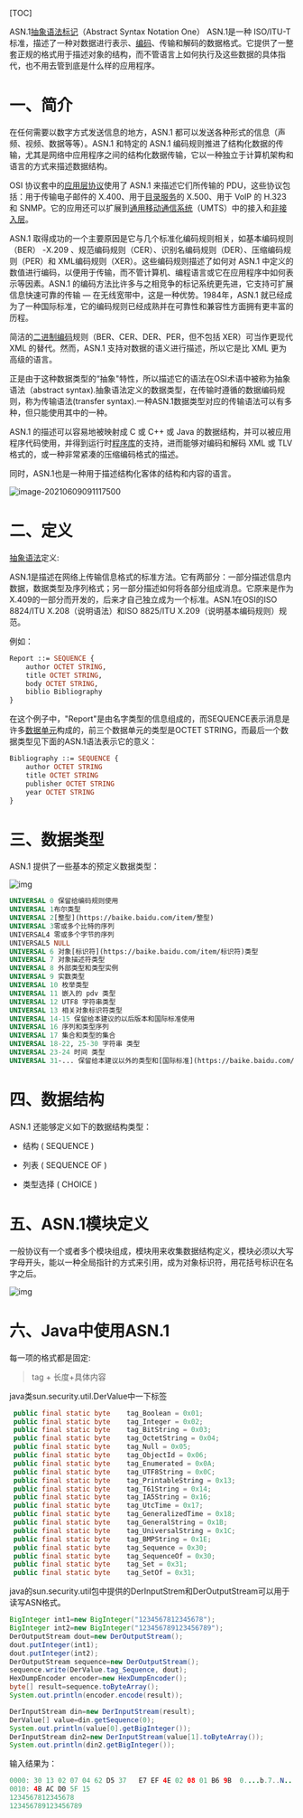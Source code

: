 [TOC]

ASN.1[抽象语法标记](https://baike.baidu.com/item/抽象语法标记/3024369)（Abstract Syntax Notation One） ASN.1是一种 ISO/ITU-T 标准，描述了一种对数据进行表示、[编码](https://baike.baidu.com/item/编码/80092)、传输和解码的数据格式。它提供了一整套正规的格式用于描述对象的结构，而不管语言上如何执行及这些数据的具体指代，也不用去管到底是什么样的应用程序。



# 一、简介

在任何需要以数字方式发送信息的地方，ASN.1  都可以发送各种形式的信息（声频、视频、数据等等）。ASN.1 和特定的 ASN.1  编码规则推进了结构化数据的传输，尤其是网络中应用程序之间的结构化数据传输，它以一种独立于计算机架构和语言的方式来描述数据结构。



OSI 协议套中的[应用层协议](https://baike.baidu.com/item/应用层协议/3668945)使用了 ASN.1 来描述它们所传输的 PDU，这些协议包括：用于传输电子邮件的 X.400、用于[目录服务](https://baike.baidu.com/item/目录服务)的 X.500、用于 VoIP 的 H.323 和 SNMP。它的应用还可以扩展到[通用移动通信系统](https://baike.baidu.com/item/通用移动通信系统)（UMTS）中的接入和[非接入层](https://baike.baidu.com/item/非接入层/5876110)。

ASN.1  取得成功的一个主要原因是它与几个标准化编码规则相关，如基本编码规则（BER） -X.209  、规范编码规则（CER）、识别名编码规则（DER）、压缩编码规则（PER）和 XML编码规则（XER）。这些编码规则描述了如何对 ASN.1  中定义的数值进行编码，以便用于传输，而不管计算机、编程语言或它在应用程序中如何表示等因素。ASN.1  的编码方法比许多与之相竞争的标记系统更先进，它支持可扩展信息快速可靠的传输 — 在无线宽带中，这是一种优势。1984年，ASN.1  就已经成为了一种国际标准，它的编码规则已经成熟并在可靠性和兼容性方面拥有更丰富的历程。

简洁的[二进制编码](https://baike.baidu.com/item/二进制编码/1758517)规则（BER、CER、DER、PER，但不包括 XER）可当作更现代 XML 的替代。然而，ASN.1 支持对数据的语义进行描述，所以它是比 XML 更为高级的语言。

正是由于这种数据类型的“抽象"特性，所以描述它的语法在OSI术语中被称为抽象语法（abstract syntax).抽象语法定义的数据类型，在传输时遵循的数据编码规则，称为传输语法(transfer  syntax).一种ASN.1数据类型对应的传输语法可以有多种，但只能使用其中的一种。

ASN.1 的描述可以容易地被映射成 C 或 C++ 或 Java 的数据结构，并可以被应用程序代码使用，并得到运行时[程序库](https://baike.baidu.com/item/程序库)的支持，进而能够对编码和解码 XML 或 TLV 格式的，或一种非常紧凑的压缩编码格式的描述。

同时，ASN.1也是一种用于描述结构化客体的结构和内容的语言。

![image-20210609091117500](https://gitee.com/AiShiYuShiJiePingXing/img/raw/master/img/image-20210609091117500.png)



# 二、定义

[抽象语法](https://baike.baidu.com/item/抽象语法)定义:

ASN.1是描述在网络上传输信息格式的标准方法。它有两部分：一部分描述信息内数据，数据类型及序列格式；另一部分描述如何将各部分组成消息。它原来是作为X.409的一部分而开发的，后来才自己独立成为一个标准。ASN.1在OSI的ISO 8824/ITU X.208（说明语法）和ISO 8825/ITU X.209（说明基本编码规则）规范。

例如：

```ASN.1
Report ::= SEQUENCE {
    author OCTET STRING,
    title OCTET STRING,
    body OCTET STRING,
    biblio Bibliography
}
```



在这个例子中，"Report"是由名字类型的信息组成的，而SEQUENCE表示消息是许多[数据单元](https://baike.baidu.com/item/数据单元)构成的，前三个数据单元的类型是OCTET STRING，而最后一个数据类型见下面的ASN.1语法表示它的意义：

```ASN.1
Bibliography ::= SEQUENCE {
    author OCTET STRING
    title OCTET STRING
    publisher OCTET STRING
    year OCTET STRING
}
```



# 三、数据类型

ASN.1 提供了一些基本的预定义数据类型：

![img](https://img-blog.csdn.net/2018022515255454)

```ASN.1
UNIVERSAL 0 保留给编码规则使用
UNIVERSAL 1布尔类型
UNIVERSAL 2[整型](https://baike.baidu.com/item/整型)
UNIVERSAL 3零或多个比特的序列
UNIVERSAL4 零或多个字节的序列
UNIVERSAL5 NULL
UNIVERSAL 6 对象[标识符](https://baike.baidu.com/item/标识符)类型
UNIVERSAL 7 对象描述符类型
UNIVERSAL 8 外部类型和类型实例
UNIVERSAL 9 实数类型
UNIVERSAL 10 枚举类型
UNIVERSAL 11 嵌入的 pdv 类型
UNIVERSAL 12 UTF8 字符串类型
UNIVERSAL 13 相关对象标识符类型
UNIVERSAL 14-15 保留给本建议的以后版本和国际标准使用
UNIVERSAL 16 序列和类型序列
UNIVERSAL 17 集合和类型的集合
UNIVERSAL 18-22, 25-30 字符串 类型
UNIVERSAL 23-24 时间 类型
UNIVERSAL 31-... 保留给本建议以外的类型和[国际标准](https://baike.baidu.com/item/国际标准)使用
```



# 四、数据结构

ASN.1 还能够定义如下的数据结构类型：

- 结构 ( SEQUENCE )

- 列表 ( SEQUENCE OF )

- 类型选择 ( CHOICE )



# 五、ASN.1模块定义

一般协议有一个或者多个模块组成，模块用来收集数据结构定义，模块必须以大写字母开头，能以一种全局指针的方式来引用，成为对象标识符，用花括号标识在名字之后。

![img](https://img-blog.csdn.net/20180225152715940)

# 六、Java中使用ASN.1

每一项的格式都是固定:

> tag + 长度+具体内容

java类sun.security.util.DerValue中一下标签

```java
 public final static byte    tag_Boolean = 0x01;
 public final static byte    tag_Integer = 0x02;
 public final static byte    tag_BitString = 0x03;
 public final static byte    tag_OctetString = 0x04;
 public final static byte    tag_Null = 0x05;
 public final static byte    tag_ObjectId = 0x06;
 public final static byte    tag_Enumerated = 0x0A;
 public final static byte    tag_UTF8String = 0x0C;
 public final static byte    tag_PrintableString = 0x13;
 public final static byte    tag_T61String = 0x14;
 public final static byte    tag_IA5String = 0x16;
 public final static byte    tag_UtcTime = 0x17;
 public final static byte    tag_GeneralizedTime = 0x18;
 public final static byte    tag_GeneralString = 0x1B;
 public final static byte    tag_UniversalString = 0x1C;
 public final static byte    tag_BMPString = 0x1E;
 public final static byte    tag_Sequence = 0x30;
 public final static byte    tag_SequenceOf = 0x30;
 public final static byte    tag_Set = 0x31;
 public final static byte    tag_SetOf = 0x31;
```



java的sun.security.util包中提供的DerInputStrem和DerOutputStream可以用于读写ASN格式。

```java
BigInteger int1=new BigInteger("1234567812345678");
BigInteger int2=new BigInteger("123456789123456789");
DerOutputStream dout=new DerOutputStream();
dout.putInteger(int1);
dout.putInteger(int2);
DerOutputStream sequence=new DerOutputStream();
sequence.write(DerValue.tag_Sequence, dout);
HexDumpEncoder encoder=new HexDumpEncoder();
byte[] result=sequence.toByteArray();
System.out.println(encoder.encode(result));

DerInputStream din=new DerInputStream(result);
DerValue[] value=din.getSequence(0);
System.out.println(value[0].getBigInteger());
DerInputStream din2=new DerInputStream(value[1].toByteArray());
System.out.println(din2.getBigInteger());
```

输入结果为：

```java
0000: 30 13 02 07 04 62 D5 37   E7 EF 4E 02 08 01 B6 9B  0....b.7..N.....
0010: 4B AC D0 5F 15 
1234567812345678
123456789123456789
```